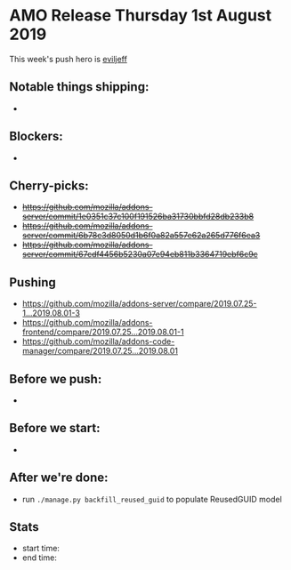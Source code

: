 # AMO Release Thursday 1st August 2019

This week's push hero is [eviljeff](https://github.com/eviljeff)

## Notable things shipping:

*

## Blockers:

*

## Cherry-picks:

* ~~https://github.com/mozilla/addons-server/commit/1e0351c37c100f191526ba31730bbfd28db233b8~~
* ~~https://github.com/mozilla/addons-server/commit/6b78c3d8050d1b6f0a82a557e62a265d776f6ea3~~
* ~~https://github.com/mozilla/addons-server/commit/67cdf4456b5230a07e94eb811b3364719ebf6c9c~~

## Pushing

- https://github.com/mozilla/addons-server/compare/2019.07.25-1...2019.08.01-3
- https://github.com/mozilla/addons-frontend/compare/2019.07.25...2019.08.01-1
- https://github.com/mozilla/addons-code-manager/compare/2019.07.25...2019.08.01

## Before we push:

* 

## Before we start:

*

## After we're done:

* run `./manage.py backfill_reused_guid` to populate ReusedGUID model

## Stats

- start time:
- end time:
